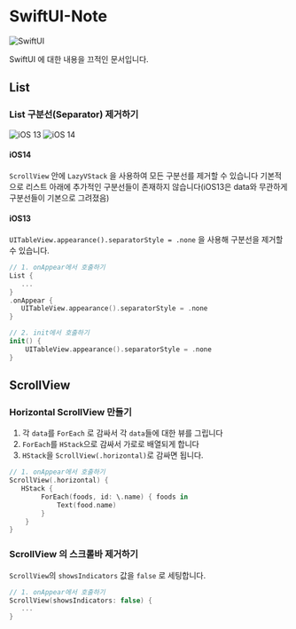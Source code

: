 # SwiftUI-Note

![SwiftUI](https://img.shields.io/badge/SwiftUI-blue?style=for-the-badge&logo=swift&logoColor=white)

SwiftUI 에 대한 내용을 끄적인 문서입니다.

## List
### List 구분선(Separator) 제거하기

![iOS 13](https://img.shields.io/badge/iOS_13-999999?style=for-the-badge&logo=apple&logoColor=white)
![iOS 14](https://img.shields.io/badge/iOS_14-e4405f?style=for-the-badge&logo=apple&logoColor=white)

#### iOS14
`ScrollView` 안에 `LazyVStack` 을 사용하여 모든 구분선를 제거할 수 있습니다
기본적으로 리스트 아래에 추가적인 구분선들이 존재하지 않습니다(iOS13은 data와 무관하게 구분선들이 기본으로 그려졌음)

#### iOS13
`UITableView.appearance().separatorStyle = .none` 을 사용해 구분선을 제거할 수 있습니다.
```swift
// 1. onAppear에서 호출하기
List {
   ...
}
.onAppear {
   UITableView.appearance().separatorStyle = .none
}

// 2. init에서 호출하기
init() {
    UITableView.appearance().separatorStyle = .none
}
```

## ScrollView

### Horizontal ScrollView 만들기

1. 각 `data`를 `ForEach` 로 감싸서 각 `data`들에 대한 뷰를 그립니다
2. `ForEach`를 `HStack`으로 감싸서 가로로 배열되게 합니다
3. `HStack`을 `ScrollView(.horizontal)`로 감싸면 됩니다.

```swift
// 1. onAppear에서 호출하기
ScrollView(.horizontal) {
   HStack {
        ForEach(foods, id: \.name) { foods in
            Text(food.name)
        }
    }
}
```

### ScrollView 의 스크롤바 제거하기
`ScrollView`의 `showsIndicators` 값을 `false` 로 세팅합니다.

```swift
// 1. onAppear에서 호출하기
ScrollView(showsIndicators: false) {
   ...
}
```
